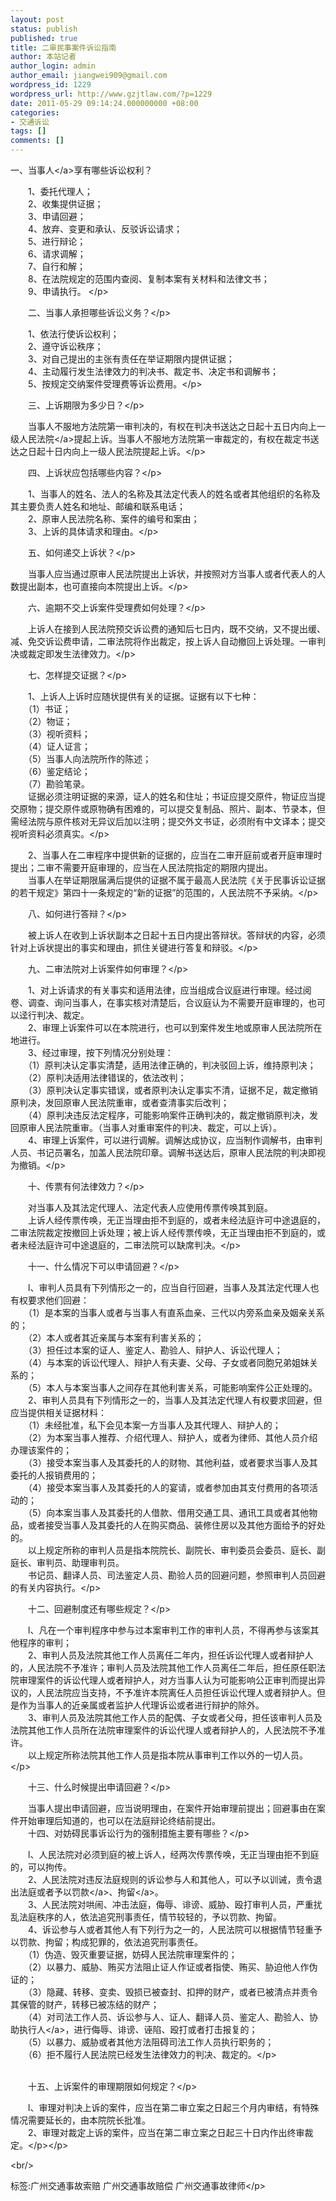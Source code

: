 ```yaml
---
layout: post
status: publish
published: true
title: 二审民事案件诉讼指南
author: 本站记者
author_login: admin
author_email: jiangwei909@gmail.com
wordpress_id: 1229
wordpress_url: http://www.gzjtlaw.com/?p=1229
date: 2011-05-29 09:14:24.000000000 +08:00
categories:
- 交通诉讼
tags: []
comments: []
---
```

<p>一、<a>当事人<&#47;a>享有哪些诉讼权利？<p>　　1、委托代理人；<br>　　2、收集提供证据；<br>　　3、申请回避；<br>　　4、放弃、变更和承认、反驳诉讼请求；<br>　　5、进行辩论；<br>　　6、请求调解；<br>　　7、自行和解；<br>　　8、在法院规定的范围内查阅、复制本案有关材料和法律文书；<br>　　9、申请执行。 <&#47;p><p>　　二、当事人承担哪些诉讼义务？<&#47;p><p>　　1、依法行使诉讼权利；<br>　　2、遵守诉讼秩序；<br>　　3、对自己提出的主张有责任在举证期限内提供证据；<br>　　4、主动履行发生法律效力的判决书、裁定书、决定书和调解书；<br>　　5、按规定交纳案件受理费等诉讼费用。<&#47;p><p>　　三、上诉期限为多少日？<&#47;p><p>　　当事人不服地方法院第一审判决的，有权在判决书送达之日起十五日内向上一级<a>人民法院<&#47;a>提起上诉。当事人不服地方法院第一审裁定的，有权在裁定书送达之日起十日内向上一级人民法院提起上诉。<&#47;p><p>　　四、上诉状应包括哪些内容？<&#47;p><p>　　1、当事人的姓名、法人的名称及其法定代表人的姓名或者其他组织的名称及其主要负责人姓名和地址、邮编和联系电话；<br>　　2、原审人民法院名称、案件的编号和案由；<br>　　3、上诉的具体请求和理由。<&#47;p><p>　　五、如何递交上诉状？<&#47;p><p>　　当事人应当通过原审人民法院提出上诉状，并按照对方当事人或者代表人的人数提出副本，也可直接向本院提出上诉。<&#47;p><p>　　六、逾期不交上诉案件受理费如何处理？<&#47;p><p>　　上诉人在接到人民法院预交诉讼费的通知后七日内，既不交纳，又不提出缓、减、免交诉讼费申请，二审法院将作出裁定，按上诉人自动撤回上诉处理。一审判决或裁定即发生法律效力。<&#47;p><p>　　七、怎样提交证据？<&#47;p><p>　　1、上诉人上诉时应随状提供有关的证据。证据有以下七种：<br>　　（1）书证；<br>　　（2）物证；<br>　　（3）视听资料；<br>　　（4）证人证言；<br>　　（5）当事人向法院所作的陈述；<br>　　（6）鉴定结论；<br>　　（7）勘验笔录。<br>　　证据必须注明证据的来源，证人的姓名和住址；书证应提交原件，物证应当提交原物；提交原件或原物确有困难的，可以提交复制品、照片、副本、节录本，但需经法院与原件核对无异议后加以注明；提交外文书证，必须附有中文译本；提交视听资料必须真实。<&#47;p><p>　　2、当事人在二审程序中提供新的证据的，应当在二审开庭前或者开庭审理时提出；二审不需要开庭审理的，应当在人民法院指定的期限内提出。<br>　　当事人在举证期限届满后提供的证据不属于最高人民法院《关于民事诉讼证据的若干规定》第四十一条规定的&ldquo;新的证据&rdquo;的范围的，人民法院不予采纳。<&#47;p><p>　　八、如何进行答辩？<&#47;p><p>　　被上诉人在收到上诉状副本之日起十五日内提出答辩状。答辩状的内容，必须针对上诉状提出的事实和理由，抓住关键进行答复和辩驳。<&#47;p><p>　　九、二审法院对上诉案件如何审理？<&#47;p><p>　　1、对上诉请求的有关事实和适用法律，应当组成合议庭进行审理。经过阅卷、调查、询问当事人，在事实核对清楚后，合议庭认为不需要开庭审理的，也可以迳行判决、裁定。<br>　　2、审理上诉案件可以在本院进行，也可以到案件发生地或原审人民法院所在地进行。<br>　　3、经过审理，按下列情况分别处理：<br>　　（1）原判决认定事实清楚，适用法律正确的，判决驳回上诉，维持原判决；<br>　　（2）原判决适用法律错误的，依法改判；<br>　　（3）原判决认定事实错误，或者原判决认定事实不清，证据不足，裁定撤销原判决，发回原审人民法院重审，或者查清事实后改判；<br>　　（4）原判决违反法定程序，可能影响案件正确判决的，裁定撤销原判决，发回原审人民法院重审。（当事人对重审案件的判决、裁定，可以上诉）。<br>　　4、审理上诉案件，可以进行调解。调解达成协议，应当制作调解书，由审判人员、书记员署名，加盖人民法院印章。调解书送达后，原审人民法院的判决即视为撤销。<&#47;p><p>　　十、传票有何法律效力？<&#47;p><p>　　对当事人及其法定代理人、法定代表人应使用传票传唤其到庭。<br>　　上诉人经传票传唤，无正当理由拒不到庭的，或者未经法庭许可中途退庭的，二审法院裁定按撤回上诉处理；被上诉人经传票传唤，无正当理由拒不到庭的，或者未经法庭许可中途退庭的，二审法院可以缺席判决。<&#47;p><p>　　十一、什么情况下可以申请回避？<&#47;p><p>　　l、审判人员具有下列情形之一的，应当自行回避，当事人及其法定代理人也有权要求他们回避：<br>　　（1）是本案的当事人或者与当事人有直系血亲、三代以内旁系血亲及姻亲关系的；<br>　　（2）本人或者其近亲属与本案有利害关系的；<br>　　（3）担任过本案的证人、鉴定人、勘验人、辩护人、诉讼代理人；<br>　　（4）与本案的诉讼代理人、辩护人有夫妻、父母、子女或者同胞兄弟姐妹关系的；<br>　　（5）本人与本案当事人之间存在其他利害关系，可能影响案件公正处理的。<br>　　2、审判人员具有下列情形之一的，当事人及其法定代理人有权要求回避，但应当提供相关证据材料：<br>　　（1）未经批准，私下会见本案一方当事人及其代理人、辩护人的；<br>　　（2）为本案当事人推荐、介绍代理人、辩护人，或者为律师、其他人员介绍办理该案件的；<br>　　（3）接受本案当事人及其委托的人的财物、其他利益，或者要求当事人及其委托的人报销费用的；<br>　　（4）接受本案当事人及其委托的人的宴请，或者参加由其支付费用的各项活动的；<br>　　（5）向本案当事人及其委托的人借款、借用交通工具、通讯工具或者其他物品，或者接受当事人及其委托的人在购买商品、装修住房以及其他方面给予的好处的。<br>　　以上规定所称的审判人员是指本院院长、副院长、审判委员会委员、庭长、副庭长、审判员、助理审判员。<br>　　书记员、翻译人员、司法鉴定人员、勘验人员的回避问题，参照审判人员回避的有关内容执行。<&#47;p><p>　　十二、回避制度还有哪些规定？<&#47;p><p>　　l、凡在一个审判程序中参与过本案审判工作的审判人员，不得再参与该案其他程序的审判；<br>　　2、审判人员及法院其他工作人员离任二年内，担任诉讼代理人或者辩护人的，人民法院不予准许；审判人员及法院其他工作人员离任二年后，担任原任职法院审理案件的诉讼代理人或者辩护人，对方当事人认为可能影响公正审判而提出异议的，人民法院应当支持，不予准许本院离任人员担任诉讼代理人或者辩护人。但是作为当事人的近亲属或者监护人代理诉讼或者进行辩护的除外。<br>　　3、审判人员及法院其他工作人员的配偶、子女或者父母，担任该审判人员及法院其他工作人员所在法院审理案件的诉讼代理人或者辩护人的，人民法院不予准许。<br>　　以上规定所称法院其他工作人员是指本院从事审判工作以外的一切人员。<&#47;p><p>　　十三、什么时候提出申请回避？<&#47;p><p>　　当事人提出申请回避，应当说明理由，在案件开始审理前提出；回避事由在案件开始审理后知道的，也可以在法庭辩论终结前提出。<br>　　十四、对妨碍民事诉讼行为的强制措施主要有哪些？<&#47;p><p>　　l、人民法院对必须到庭的被上诉人，经两次传票传唤，无正当理由拒不到庭的，可以拘传。<br>　　2、人民法院对违反法庭规则的诉讼参与人和其他人，可以予以训诫，责令退出法庭或者予以<a>罚款<&#47;a>、<a>拘留<&#47;a>。<br>　　3、人民法院对哄闹、冲击法庭，侮辱、诽谤、威胁、殴打审判人员，严重扰乱法庭秩序的人，依法追究刑事责任，情节较轻的，予以罚款、拘留。<br>　　4、诉讼参与人或者其他人有下列行为之一的，人民法院可以根据情节轻重予以罚款、拘留；构成犯罪的，依法追究刑事责任。<br>　　（1）伪造、毁灭重要证据，妨碍人民法院审理案件的；<br>　　（2）以暴力、威胁、贿买方法阻止证人作证或者指使、贿买、胁迫他人作伪证的；<br>　　（3）隐藏、转移、变卖、毁损已被查封、扣押的财产，或者已被清点并责令其保管的财产，转移已被冻结的财产；<br>　　（4）对司法工作人员、诉讼参与人、证人、翻译人员、鉴定人、勘验人、协助执<a>行人<&#47;a>，进行侮辱、诽谤、诬陷、殴打或者打击报复的；<br>　　（5）以暴力、威胁或者其他方法阻碍司法工作人员执行职务的；<br>　　（6）拒不履行人民法院已经发生法律效力的判决、裁定的。<&#47;p><p><br>　　十五、上诉案件的审理期限如何规定？<&#47;p><p>　　l、审理对判决上诉的案件，应当在第二审立案之日起三个月内审结，有特殊情况需要延长的，由本院院长批准。<br>　　2、审理对裁定上诉的案件，应当在第二审立案之日起三十日内作出终审裁定。<&#47;p><&#47;p><br&#47;><p>标签:广州交通事故索赔 广州交通事故赔偿 广州交通事故律师<&#47;p>
